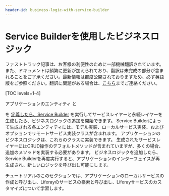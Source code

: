 ```yaml
---
header-id: business-logic-with-service-builder
---
```


# Service Builderを使用したビジネスロジック

<p class="alert alert-info"><span class="wysiwyg-color-blue120">ファストトラック記事は、お客様の利便性のために一部機械翻訳されています。また、ドキュメントは頻繁に更新が加えられており、翻訳は未完成の部分が含まれることをご了承ください。最新情報は都度公開されておりますため、必ず英語版をご参照ください。翻訳に問題がある場合は、<a href="mailto:support-content-jp@liferay.com">こちら</a>までご連絡ください。</span></p>

[TOC levels=1-4]

アプリケーションのエンティティ</a> と

を [定義したら、Service Builder](/docs/7-1/tutorials/-/knowledge_base/t/defining-an-object-relational-map-with-service-builder) を実行してサービスレイヤーと永続レイヤーを生成したら、ビジネスロジックの追加を開始できます。 Service Builderによって生成される各エンティティには、モデル実装、ローカルサービス実装、およびオプションでリモートサービス実装クラスが含まれます。 アプリケーションのビジネスロジックは、これらのクラスに実装できます。 生成されたサービスレイヤーにはCRUD操作のデフォルトメソッドが含まれていますが、多くの場合、追加のメソッドを実装する必要があります。 ビジネスロジックを追加したら、Service Builderを再度実行すると、アプリケーションのインターフェイスが再生成され、新しいロジックを呼び出し可能にします。</p> 

チュートリアルのこのセクションでは、アプリケーションのローカルサービスの作成と呼び出し、Liferayのサービスの検索と呼び出し、Liferayサービスのカスタマイズについて学習します。
